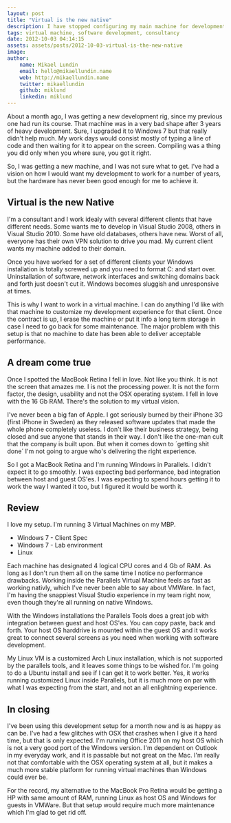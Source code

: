 ```yaml
---
layout: post
title: "Virtual is the new native"
description: I have stopped configuring my main machine for development, because after a while it gets bogged down with the tools. Instead I create specialized virtual machines for development that I can throw away when I'm done with them.
tags: virtual machine, software development, consultancy
date: 2012-10-03 04:14:15
assets: assets/posts/2012-10-03-virtual-is-the-new-native
image: 
author:
    name: Mikael Lundin
    email: hello@mikaellundin.name
    web: http://mikaellundin.name
    twitter: mikaellundin
    github: miklund
    linkedin: miklund
---
```


About a month ago, I was getting a new development rig, since my previous one had run its course. That machine was in a very bad shape after 3 years of heavy development. Sure, I upgraded it to Windows 7 but that really didn't help much. My work days would consist mostly of typing a line of code and then waiting for it to appear on the screen. Compiling was a thing you did only when you where sure, you got it right.

So, I was getting a new machine, and I was not sure what to get. I've had a vision on how I would want my development to work for a number of years, but the hardware has never been good enough for me to achieve it.

## Virtual is the new Native

I'm a consultant and I work idealy with several different clients that have different needs. Some wants me to develop in Visual Studio 2008, others in Visual Studio 2010. Some have old databases, others have new. Worst of all, everyone has their own VPN solution to drive you mad. My current client wants my machine added to their domain.

Once you have worked for a set of different clients your Windows installation is totally screwed up and you need to format C: and start over. Uninstallation of software, network interfaces and switching domains back and forth just doesn't cut it. Windows becomes sluggish and unresponsive at times.

This is why I want to work in a virtual machine. I can do anything I'd like with that machine to customize my development experience for that client. Once the contract is up, I erase the machine or put it info a long term storage in case I need to go back for some maintenance. The major problem with this setup is that no machine to date has been able to deliver acceptable performance.

## A dream come true

Once I spotted the MacBook Retina I fell in love. Not like you think. It is not the screen that amazes me. I is not the processing power. It is not the form factor, the design, usability and not the OSX operating system. I fell in love with the 16 Gb RAM. There's the solution to my virtual vision.

I've never been a big fan of Apple. I got seriously burned by their iPhone 3G (first iPhone in Sweden) as they released software updates that made the whole phone completely useless. I don't like their business strategy, being closed and sue anyone that stands in their way. I don't like the one-man cult that the company is built upon. But when it comes down to ´getting shit done´ I'm not going to argue who's delivering the right experience.

So I got a MacBook Retina and I'm running Windows in Parallels. I didn't expect it to go smoothly. I was expecting bad performance, bad integration between host and guest OS'es. I was expecting to spend hours getting it to work the way I wanted it too, but I figured it would be worth it.

## Review

I love my setup. I'm running 3 Virtual Machines on my MBP.

* Windows 7 - Client Spec
* Windows 7 - Lab environment
* Linux

Each machine has designated 4 logical CPU cores and 4 Gb of RAM. As long as I don't run them all on the same time I notice no performance drawbacks. Working inside the Parallels Virtual Machine feels as fast as working nativly, which I've never been able to say about VMWare. In fact, I'm having the snappiest Visual Studio experience in my team right now, even though they're all running on native Windows.

With the Windows installations the Parallels Tools does a great job with integration between guest and host OS'es. You can copy paste, back and forth. Your host OS harddrive is mounted within the guest OS and it works great to connect several screens as you need when working with software development.

My Linux VM is a customized Arch Linux installation, which is not supported by the parallels tools, and it leaves some things to be wished for. I'm going to do a Ubuntu install and see if I can get it to work better. Yes, it works running customized Linux inside Parallels, but it is much more on par with what I was expecting from the start, and not an all enlightning experience.

## In closing

I've been using this development setup for a month now and is as happy as can be. I've had a few glitches with OSX that crashes when I give it a hard time, but that is only expected. I'm running Office 2011 on my host OS which is not a very good port of the Windows version. I'm dependent on Outlook in my everyday work, and it is passable but not great on the Mac. I'm really not that comfortable with the OSX operating system at all, but it makes a much more stable platform for running virtual machines than Windows could ever be.

For the record, my alternative to the MacBook Pro Retina would be getting a HP with same amount of RAM, running Linux as host OS and Windows for guests in VMWare. But that setup would require much more maintenance which I'm glad to get rid off.
